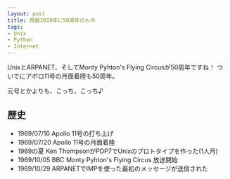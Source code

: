 ```yaml
---
layout: post
title: 西暦2019年に50周年のもの
tags:
- Unix
- Python
- Internet
---
```


UnixとARPANET、そしてMonty Pyhton's Flying Circusが50周年ですね！
ついでにアポロ11号の月面着陸も50周年。

元号とかよりも、こっち、こっち♪


## 歴史

- 1969/07/16 Apollo 11号の打ち上げ
- 1969/07/20 Apollo 11号の月面着陸
- 1969の夏   Ken ThompsonがPDP7でUnixのプロトタイプを作った(1人月)
- 1969/10/05 BBC Monty Pyhton's Flying Circus 放送開始
- 1969/10/29 ARPANETでIMPを使った最初のメッセージが送信された
